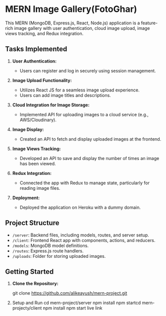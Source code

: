 # MERN Image Gallery(FotoGhar)

This MERN (MongoDB, Express.js, React, Node.js) application is a feature-rich image gallery with user authentication, cloud image upload, image views tracking, and Redux integration.

## Tasks Implemented

1. **User Authentication:**
   - Users can register and log in securely using session management.

2. **Image Upload Functionality:**
   - Utilizes React JS for a seamless image upload experience.
   - Users can add image titles and descriptions.

3. **Cloud Integration for Image Storage:**
   - Implemented API for uploading images to a cloud service (e.g., AWS/Cloudinary).

4. **Image Display:**
   - Created an API to fetch and display uploaded images at the frontend.

5. **Image Views Tracking:**
   - Developed an API to save and display the number of times an image has been viewed.

6. **Redux Integration:**
   - Connected the app with Redux to manage state, particularly for reading image files.

7. **Deployment:**
   - Deployed the application on Heroku with a dummy domain.

## Project Structure

- `/server`: Backend files, including models, routes, and server setup.
- `/client`: Frontend React app with components, actions, and reducers.
- `/models`: MongoDB model definitions.
- `/routes`: Express.js route handlers.
- `/uploads`: Folder for storing uploaded images.

## Getting Started

1. **Clone the Repository:**

   git clone https://github.com/alikeayush/mern-project.git
   

1. Setup and Run
   cd mern-project/server
   npm install
   npm startcd mern-projecty/client
   npm install
   npm start
   live link

